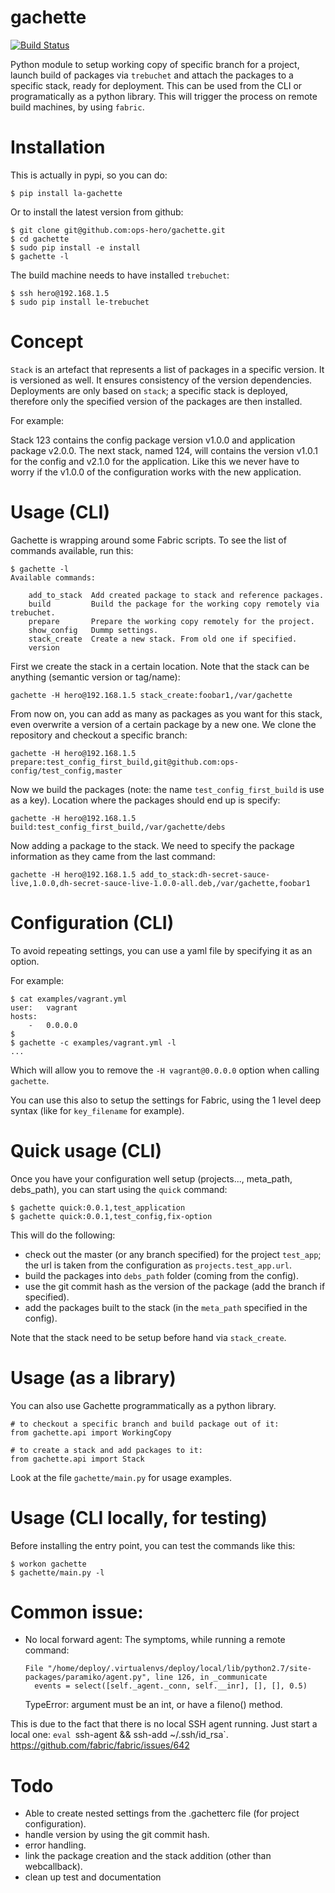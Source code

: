 gachette
========

[![Build Status](https://travis-ci.org/ops-hero/gachette.png?branch=master)](https://travis-ci.org/ops-hero/gachette)

Python module to setup working copy of specific branch for a project, launch build of packages via `trebuchet` and attach the packages to a specific stack, ready for deployment. This can be used from the CLI or programatically as a python library.
This will trigger the process on remote build machines, by using `fabric`.

Installation
============

This is actually in pypi, so you can do:

    $ pip install la-gachette

Or to install the latest version from github:

    $ git clone git@github.com:ops-hero/gachette.git
    $ cd gachette
    $ sudo pip install -e install
    $ gachette -l

The build machine needs to have installed `trebuchet`:

    $ ssh hero@192.168.1.5
    $ sudo pip install le-trebuchet

Concept
=======

`Stack` is an artefact that represents a list of packages in a specific version. It is versioned as well. It ensures
consistency of the version dependencies. Deployments are only based on `stack`; a specific stack is deployed, therefore
only the specified version of the packages are then installed. 

For example:

Stack 123 contains the config package version v1.0.0 and application package v2.0.0. The next stack, named 124, will
contains the version v1.0.1 for the config and v2.1.0 for the application. Like this we never have to worry if the v1.0.0
of the configuration works with the new application.


Usage (CLI)
===========
Gachette is wrapping around some Fabric scripts. To see the list of commands available, run this:

    $ gachette -l
    Available commands:

        add_to_stack  Add created package to stack and reference packages.
        build         Build the package for the working copy remotely via trebuchet.
        prepare       Prepare the working copy remotely for the project.
        show_config   Dummp settings.
        stack_create  Create a new stack. From old one if specified.
        version

First we create the stack in a certain location. Note that the stack can be anything (semantic version or tag/name):

    gachette -H hero@192.168.1.5 stack_create:foobar1,/var/gachette

From now on, you can add as many as packages as you want for this stack, even overwrite a version of a certain package
by a new one.
We clone the repository and checkout a specific branch:

    gachette -H hero@192.168.1.5 prepare:test_config_first_build,git@github.com:ops-config/test_config,master

Now we build the packages (note: the name `test_config_first_build` is use as a key). Location where the packages should end up is specify:

    gachette -H hero@192.168.1.5 build:test_config_first_build,/var/gachette/debs

Now adding a package to the stack. We need to specify the package information as they came from the last command:

    gachette -H hero@192.168.1.5 add_to_stack:dh-secret-sauce-live,1.0.0,dh-secret-sauce-live-1.0.0-all.deb,/var/gachette,foobar1


Configuration (CLI)
===================
To avoid repeating settings, you can use a yaml file by specifying it as an
option.

For example:

    $ cat examples/vagrant.yml
    user:   vagrant
    hosts:
        -   0.0.0.0
    $
    $ gachette -c examples/vagrant.yml -l
    ...

Which will allow you to remove the `-H vagrant@0.0.0.0` option when calling `gachette`.

You can use this also to setup the settings for Fabric, using the 1 level deep syntax (like for `key_filename` for example).


Quick usage (CLI)
=================
Once you have your configuration well setup (projects..., meta_path, debs_path), you can start using the `quick` command:

    $ gachette quick:0.0.1,test_application
    $ gachette quick:0.0.1,test_config,fix-option

This will do the following:
* check out the master (or any branch specified) for the project `test_app`; the url is taken from the configuration as `projects.test_app.url`.
* build the packages into `debs_path` folder (coming from the config).
* use the git commit hash as the version of the package (add the branch if specified).
* add the packages built to the stack (in the `meta_path` specified in the config).

Note that the stack need to be setup before hand via `stack_create`.


Usage (as a library)
====================
You can also use Gachette programmatically as a python library.

    # to checkout a specific branch and build package out of it:
    from gachette.api import WorkingCopy

    # to create a stack and add packages to it:
    from gachette.api import Stack

Look at the file `gachette/main.py` for usage examples.

Usage (CLI locally, for testing)
================================
Before installing the entry point, you can test the commands like this:

    $ workon gachette
    $ gachette/main.py -l

Common issue:
=============

* No local forward agent:
The symptoms, while running a remote command:

      File "/home/deploy/.virtualenvs/deploy/local/lib/python2.7/site-packages/paramiko/agent.py", line 126, in _communicate
        events = select([self._agent._conn, self.__inr], [], [], 0.5)
    TypeError: argument must be an int, or have a fileno() method.

This is due to the fact that there is no local SSH agent running. Just start a local one: `eval `ssh-agent && ssh-add ~/.ssh/id_rsa`.
https://github.com/fabric/fabric/issues/642


Todo
====
* Able to create nested settings from the .gachetterc file (for project configuration).
* handle version by using the git commit hash.
* error handling.
* link the package creation and the stack addition (other than webcallback).
* clean up test and documentation